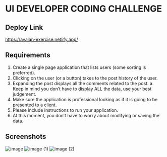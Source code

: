 # UI DEVELOPER CODING CHALLENGE

## Deploy Link
https://avalan-exercise.netlify.app/

## Requirements
1. Create a single page application that lists users (some sorting is preferred).
2. Clicking on the user (or a button) takes to the post history of the user.
3. Expanding the post displays all the comments related to the post.
a. Keep in mind you don’t have to display ALL the data, use your best judgement.
4. Make sure the application is professional looking as if it is going to be presented to a client.
5. Please include instructions to run your application.
6. At this moment, you don’t have to worry about modifying or saving the data.

## Screenshots
![image](https://user-images.githubusercontent.com/76854545/148869631-4951a15f-9591-4842-8a06-0a30c4270429.png)
![image (1)](https://user-images.githubusercontent.com/76854545/148869637-f8b80d83-88bb-45d9-8b43-d18c90a7d943.png)
![image (2)](https://user-images.githubusercontent.com/76854545/148869642-1f3c7490-2006-4090-b583-708045e7fab4.png)

